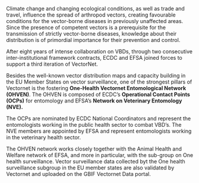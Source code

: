 
Climate change and changing ecological conditions, as well as trade and travel, influence the spread of arthropod vectors, creating favourable conditions for the vector-borne diseases in previously unaffected areas. Since the presence of competent vectors is a prerequisite for the transmission of strictly vector-borne diseases, knowledge about their distribution is of primordial importance for their prevention and control. 

After eight years of intense collaboration on VBDs, through two consecutive inter-institutional framework contracts, ECDC and EFSA joined forces to support a third iteration of VectorNet. 

Besides the well-known vector distribution maps and capacity building in the EU Member States on vector surveillance, one of the strongest pillars of Vectornet is the fostering **One-Health Vectornet Entomological Network (OHVEN)**. The OHVEN is composed of ECDC’s **Operational Contact Points (OCPs)** for entomology and EFSA’s **Network on Veterinary Entomology (NVE).** 

The OCPs are nominated by ECDC National Coordinators and represent the entomologists working in the public health sector to combat VBD’s. The NVE members are appointed by EFSA and represent entomologists working in the veterinary health sector. 

The OHVEN network works closely together with the Animal Health and Welfare network of EFSA, and more in particular, with the sub-group on One health surveillance. Vector surveillance data collected byt the One health surveillance subgroup in the EU member states are also validated by Vectornet and uploaded on the GBIF Vectornet Data portal.



